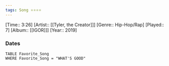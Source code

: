 ```yaml
---
tags: Song ⭐⭐⭐⭐ 
---
```

[Time:: 3:26]
[Artist:: [[Tyler, the Creator]]]
[Genre:: Hip-Hop/Rap]
[Played:: 7]
[Album:: [[IGOR]]]
[Year:: 2019]
### Dates
````dataview
TABLE Favorite_Song
WHERE Favorite_Song = "WHAT'S GOOD"
````